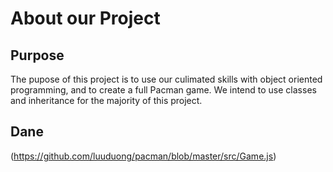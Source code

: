 # About our Project
## Purpose
The pupose of this project is to use our culimated skills with object oriented programming, and to create a full Pacman game. We intend to use classes and inheritance for the majority of this project.

## Dane
(https://github.com/luuduong/pacman/blob/master/src/Game.js)
